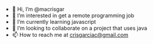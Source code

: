 - 👋 Hi, I’m @macrisgar
- 👀 I’m interested in get a remote programming job 
- 🌱 I’m currently learning javascript
- 💞️ I’m looking to collaborate on a project that uses java
- 📫 How to reach me at crisgarciac@gmail.com

<!---
macrisgar/macrisgar is a ✨ special ✨ repository because its `README.md` (this file) appears on your GitHub profile.
You can click the Preview link to take a look at your changes.
--->

